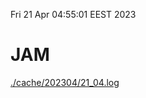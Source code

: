 Fri 21 Apr 04:55:01 EEST 2023
# JAM
<a href='./cache/202304/21_04.log'>./cache/202304/21_04.log</a>
